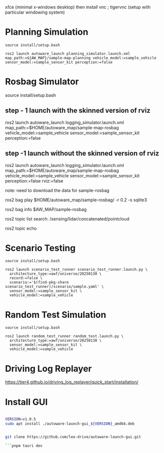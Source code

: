 xfce (minimal x-windows desktop)
then install vnc ; tigervnc (setup with particular windowing system)

# Planning Simulation


```shell
source install/setup.bash

ros2 launch autoware_launch planning_simulator.launch.xml map_path:=${AW_MAP}/sample-map-planning vehicle_model:=sample_vehicle sensor_model:=sample_sensor_kit perception:=false

```
# Rosbag Simulator

source install/setup.bash

## step - 1 launch with the skinned version of rviz

ros2 launch autoware_launch logging_simulator.launch.xml map_path:=$HOME/autoware_map/sample-map-rosbag vehicle_model:=sample_vehicle sensor_model:=sample_sensor_kit perception:=false

## step -1 launch without the skinned version of rviz
ros2 launch autoware_launch logging_simulator.launch.xml map_path:=$HOME/autoware_map/sample-map-rosbag vehicle_model:=sample_vehicle sensor_model:=sample_sensor_kit perception:=false rviz:=false

note: need to download the data for sample-rosbag

ros2 bag play $HOME/autoware_map/sample-rosbag/ -r 0.2 -s sqlite3

ros2 bag info $AW_MAP/sample-rosbag

ros2 topic list
search: /sensing/lidar/concatenated/pointcloud

ros2 topic echo <topic>

# Scenario Testing


```shell
source install/setup.bash

ros2 launch scenario_test_runner scenario_test_runner.launch.py \
  architecture_type:=awf/universe/20250130 \
  record:=false \
  scenario:='$(find-pkg-share scenario_test_runner)/scenario/sample.yaml' \
  sensor_model:=sample_sensor_kit \
  vehicle_model:=sample_vehicle
```

# Random Test Simulation


```shell
source install/setup.bash

ros2 launch random_test_runner random_test.launch.py \
  architecture_type:=awf/universe/20250130 \
  sensor_model:=sample_sensor_kit \
  vehicle_model:=sample_vehicle

```

# Driving Log Replayer 

https://tier4.github.io/driving_log_replayer/quick_start/installation/


# Install GUI 

```bash

VERSION=v1.0.5
sudo apt install ./autoware-launch-gui_${VERSION}_amd64.deb


git clone https://github.com/leo-drive/autoware-launch-gui.git

```pnpm tauri dev
